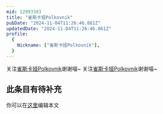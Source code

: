 ```yaml
---
mid: 12093303
title: "雀斯卡娅Polkovnik"
pubDate: "2024-11-04T11:26:46.861Z"
updatedDate: "2024-11-04T11:26:46.861Z"
profile:
  {
    Nickname: ["雀斯卡娅Polkovnik"],
  }
---
```


关注[雀斯卡娅Polkovnik](https://space.bilibili.com/12093303)谢谢喵~ 关注[雀斯卡娅Polkovnik](https://space.bilibili.com/12093303)谢谢喵~

## 此条目有待补充
你可以在[这里](https://github.com/Yuhanawa/VTuber.ICU/edit/master/src/content/v/雀斯卡娅Polkovnik/index.md)编辑本文
